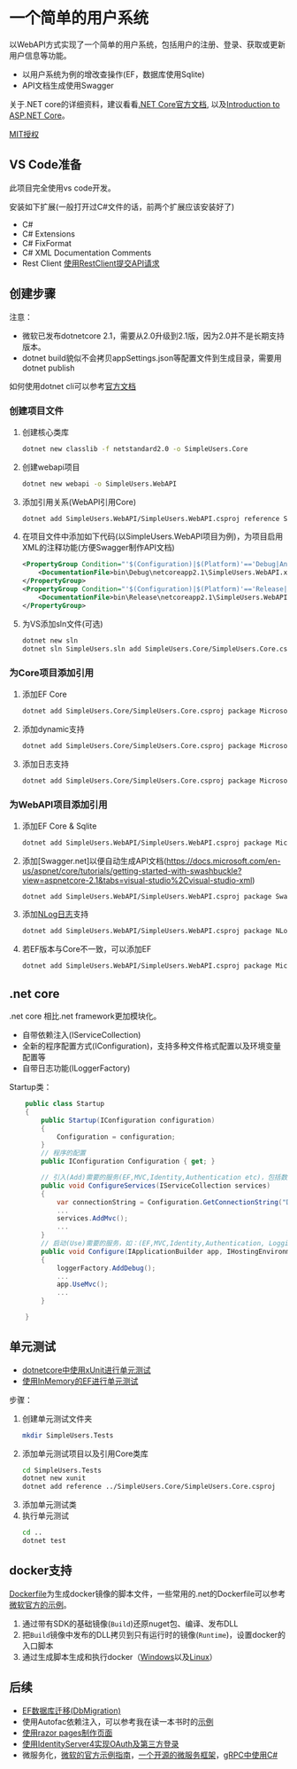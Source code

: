 # 一个简单的用户系统

以WebAPI方式实现了一个简单的用户系统，包括用户的注册、登录、获取或更新用户信息等功能。

- 以用户系统为例的增改查操作(EF，数据库使用Sqlite)
- API文档生成使用Swagger

关于.NET core的详细资料，建议看看[.NET Core官方文档](https://docs.microsoft.com/en-us/dotnet/core/), 以及[Introduction to ASP.NET Core](https://docs.microsoft.com/en-us/aspnet/core/?view=aspnetcore-2.1)。

[MIT授权](LICENSE)

## VS Code准备

此项目完全使用vs code开发。

安装如下扩展(一般打开过C#文件的话，前两个扩展应该安装好了)

- C#
- C# Extensions
- C# FixFormat
- C# XML Documentation Comments
- Rest Client [使用RestClient提交API请求](test.http)

## 创建步骤

注意：

- 微软已发布dotnetcore 2.1，需要从2.0升级到2.1版，因为2.0并不是长期支持版本。
- dotnet build貌似不会拷贝appSettings.json等配置文件到生成目录，需要用dotnet publish

如何使用dotnet cli可以参考[官方文档](https://docs.microsoft.com/en-us/dotnet/core/tools/dotnet?tabs=netcore2x)

### 创建项目文件

1. 创建核心类库
    ```sh
    dotnet new classlib -f netstandard2.0 -o SimpleUsers.Core
    ```
1. 创建webapi项目
    ```sh
    dotnet new webapi -o SimpleUsers.WebAPI
    ```
1. 添加引用关系(WebAPI引用Core)
    ```sh
    dotnet add SimpleUsers.WebAPI/SimpleUsers.WebAPI.csproj reference SimpleUsers.Core/SimpleUsers.Core.csproj
    ```
1. 在项目文件中添加如下代码(以SimpleUsers.WebAPI项目为例)，为项目启用XML的注释功能(方便Swagger制作API文档)
    ```xml
    <PropertyGroup Condition="'$(Configuration)|$(Platform)'=='Debug|AnyCPU'">
        <DocumentationFile>bin\Debug\netcoreapp2.1\SimpleUsers.WebAPI.xml</DocumentationFile>
    </PropertyGroup>
    <PropertyGroup Condition="'$(Configuration)|$(Platform)'=='Release|AnyCPU'">
        <DocumentationFile>bin\Release\netcoreapp2.1\SimpleUsers.WebAPI.xml</DocumentationFile>
    </PropertyGroup>
    ```
1. 为VS添加sln文件(可选)
    ```sh
    dotnet new sln
    dotnet sln SimpleUsers.sln add SimpleUsers.Core/SimpleUsers.Core.csproj SimpleUsers.WebAPI/SimpleUsers.WebAPI.csproj
    ```

### 为Core项目添加引用

1. 添加EF Core
    ```sh
    dotnet add SimpleUsers.Core/SimpleUsers.Core.csproj package Microsoft.EntityFrameworkCore
    ```
1. 添加dynamic支持
    ```sh
    dotnet add SimpleUsers.Core/SimpleUsers.Core.csproj package Microsoft.CSharp
    ```
1. 添加日志支持
    ```sh
    dotnet add SimpleUsers.Core/SimpleUsers.Core.csproj package Microsoft.Extensions.Logging.Abstractions
    ```

### 为WebAPI项目添加引用

1. 添加EF Core & Sqlite
    ```sh
    dotnet add SimpleUsers.WebAPI/SimpleUsers.WebAPI.csproj package Microsoft.EntityFrameworkCore.Sqlite
    ```
1. 添加[Swagger.net]以便自动生成API文档(https://docs.microsoft.com/en-us/aspnet/core/tutorials/getting-started-with-swashbuckle?view=aspnetcore-2.1&tabs=visual-studio%2Cvisual-studio-xml)
    ```sh
    dotnet add SimpleUsers.WebAPI/SimpleUsers.WebAPI.csproj package Swashbuckle.AspNetCore
    ```
1. 添加[NLog日志](https://github.com/NLog/NLog.Web/wiki/Getting-started-with-ASP.NET-Core-2)支持
    ```sh
    dotnet add SimpleUsers.WebAPI/SimpleUsers.WebAPI.csproj package NLog.Web.AspNetCore
    ```
2. 若EF版本与Core不一致，可以添加EF
    ```sh
    dotnet add SimpleUsers.WebAPI/SimpleUsers.WebAPI.csproj package Microsoft.EntityFrameworkCore
    ```

## .net core

.net core 相比.net framework更加模块化。

- 自带依赖注入(IServiceCollection)
- 全新的程序配置方式(IConfiguration)，支持多种文件格式配置以及环境变量配置等
- 自带日志功能(ILoggerFactory)

Startup类：

```csharp
    public class Startup
    {
        public Startup(IConfiguration configuration)
        {
            Configuration = configuration;
        }
        // 程序的配置
        public IConfiguration Configuration { get; }

        // 引入(Add)需要的服务(EF,MVC,Identity,Authentication etc)，包括数据库上下文、依赖注入等
        public void ConfigureServices(IServiceCollection services)
        {
            var connectionString = Configuration.GetConnectionString("DefaultConnection");
            ...
            services.AddMvc();
            ...
        }
        // 启动(Use)需要的服务，如：(EF,MVC,Identity,Authentication, Logging etc)
        public void Configure(IApplicationBuilder app, IHostingEnvironment env, ILoggerFactory loggerFactory)
        {
            loggerFactory.AddDebug();
            ...
            app.UseMvc();
            ...
        }

    }
```

## 单元测试

- [dotnetcore中使用xUnit进行单元测试](https://docs.microsoft.com/en-us/dotnet/core/testing/unit-testing-with-dotnet-test)
- [使用InMemory的EF进行单元测试](https://garywoodfine.com/entity-framework-core-memory-testing-database/)

步骤：

1. 创建单元测试文件夹
    ```sh
    mkdir SimpleUsers.Tests
    ```
2. 添加单元测试项目以及引用Core类库
    ```sh
    cd SimpleUsers.Tests
    dotnet new xunit
    dotnet add reference ../SimpleUsers.Core/SimpleUsers.Core.csproj
    ```
3. 添加单元测试类
4. 执行单元测试
    ```sh
    cd ..
    dotnet test
    ```

## docker支持

[Dockerfile](Dockerfile)为生成docker镜像的脚本文件，一些常用的.net的Dockerfile可以参考[微软官方的示例](https://github.com/dotnet/dotnet-docker/)。

1. 通过带有SDK的基础镜像(`Build`)还原nuget包、编译、发布DLL
2. 把`Build`镜像中发布的DLL拷贝到只有运行时的镜像(`Runtime`)，设置docker的入口脚本
3. 通过生成脚本生成和执行docker（[Windows](build.ps1)以及[Linux](build.sh)）

## 后续

- [EF数据库迁移(DbMigration)](https://msdn.microsoft.com/en-us/data/jj591621.aspx#initializer)
- 使用Autofac依赖注入，可以参考我在读一本书时的[示例](https://github.com/stoneflyop1/MuscleFellow)
- [使用razor pages制作页面](https://docs.microsoft.com/en-us/aspnet/core/tutorials/razor-pages/razor-pages-start?view=aspnetcore-2.1)
- [使用IdentityServer4实现OAuth及第三方登录](https://github.com/IdentityServer/IdentityServer4)
- 微服务化，[微软的官方示例指南](https://docs.microsoft.com/en-us/dotnet/standard/microservices-architecture/)，[一个开源的微服务框架](https://github.com/ThreeMammals/Ocelot)，[gRPC中使用C#](https://grpc.io/docs/quickstart/csharp.html)
